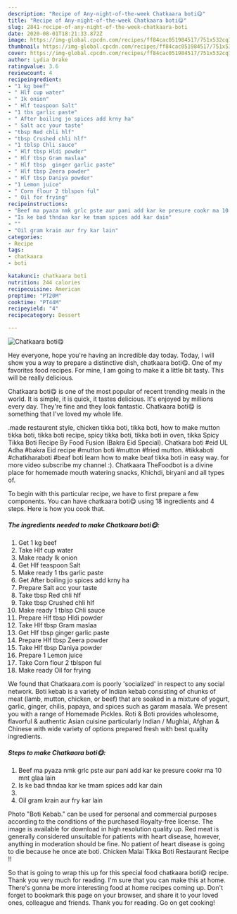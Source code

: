 ```yaml
---
description: "Recipe of Any-night-of-the-week Chatkaara boti😋"
title: "Recipe of Any-night-of-the-week Chatkaara boti😋"
slug: 2841-recipe-of-any-night-of-the-week-chatkaara-boti
date: 2020-08-01T18:21:33.872Z
image: https://img-global.cpcdn.com/recipes/ff84cac051984517/751x532cq70/chatkaara-boti😋-recipe-main-photo.jpg
thumbnail: https://img-global.cpcdn.com/recipes/ff84cac051984517/751x532cq70/chatkaara-boti😋-recipe-main-photo.jpg
cover: https://img-global.cpcdn.com/recipes/ff84cac051984517/751x532cq70/chatkaara-boti😋-recipe-main-photo.jpg
author: Lydia Drake
ratingvalue: 3.6
reviewcount: 4
recipeingredient:
- "1 kg beef"
- " Hlf cup water"
- " Ik onion"
- " Hlf teaspoon Salt"
- "1 tbs garlic paste"
- " After boiling jo spices add krny ha"
- " Salt acc your taste"
- "tbsp Red chli hlf"
- "tbsp Crushed chli hlf"
- "1 tblsp Chli sauce"
- " Hlf tbsp Hldi powder"
- " Hlf tbsp Gram maslaa"
- " Hlf tbsp  ginger garlic paste"
- " Hlf tbsp Zeera powder"
- " Hlf tbsp Daniya powder"
- "1 Lemon juice"
- " Corn flour 2 tblspon ful"
- " Oil for frying"
recipeinstructions:
- "Beef ma pyaza nmk grlc pste aur pani add kar ke presure cookr ma 10 mnt glaa lain"
- "Is ke bad thndaa kar ke tmam spices add kar dain"
- ""
- "Oil gram krain aur fry kar lain"
categories:
- Recipe
tags:
- chatkaara
- boti

katakunci: chatkaara boti 
nutrition: 244 calories
recipecuisine: American
preptime: "PT20M"
cooktime: "PT44M"
recipeyield: "4"
recipecategory: Dessert

---
```



![Chatkaara boti😋](https://img-global.cpcdn.com/recipes/ff84cac051984517/751x532cq70/chatkaara-boti😋-recipe-main-photo.jpg)

Hey everyone, hope you're having an incredible day today. Today, I will show you a way to prepare a distinctive dish, chatkaara boti😋. One of my favorites food recipes. For mine, I am going to make it a little bit tasty. This will be really delicious.

Chatkaara boti😋 is one of the most popular of recent trending meals in the world. It is simple, it is quick, it tastes delicious. It's enjoyed by millions every day. They're fine and they look fantastic. Chatkaara boti😋 is something that I've loved my whole life.

.made restaurent style, chicken tikka boti, tikka boti, how to make mutton tikka boti, tikka boti recipe, spicy tikka boti, tikka boti in oven, tikka Spicy Tikka Boti Recipe By Food Fusion (Bakra Eid Special). Chatkara boti #eid UL Adha #bakra Eid recipe #mutton boti #mutton #fried mutton. #tikkaboti #chatkharaboti #beaf boti learn how to make beaf tikka boti in easy way. for more video subscribe my channel :). Chatkaara TheFoodbot is a divine place for homemade mouth watering snacks, Khichdi, biryani and all types of.


To begin with this particular recipe, we have to first prepare a few components. You can have chatkaara boti😋 using 18 ingredients and 4 steps. Here is how you cook that.

<!--inarticleads1-->

##### The ingredients needed to make Chatkaara boti😋:

1. Get 1 kg beef
1. Take  Hlf cup water
1. Make ready  Ik onion
1. Get  Hlf teaspoon Salt
1. Make ready 1 tbs garlic paste
1. Get  After boiling jo spices add krny ha
1. Prepare  Salt acc your taste
1. Take tbsp Red chli hlf
1. Take tbsp Crushed chli hlf
1. Make ready 1 tblsp Chli sauce
1. Prepare  Hlf tbsp Hldi powder
1. Take  Hlf tbsp Gram maslaa
1. Get  Hlf tbsp  ginger garlic paste
1. Prepare  Hlf tbsp Zeera powder
1. Take  Hlf tbsp Daniya powder
1. Prepare 1 Lemon juice
1. Take  Corn flour 2 tblspon ful
1. Make ready  Oil for frying


We found that Chatkaara.com is poorly &#39;socialized&#39; in respect to any social network. Boti kebab is a variety of Indian kebab consisting of chunks of meat (lamb, mutton, chicken, or beef) that are soaked in a mixture of yogurt, garlic, ginger, chilis, papaya, and spices such as garam masala. We present you with a range of Homemade Pickles. Roti &amp; Boti provides wholesome, flavorful &amp; authentic Asian cuisine particularly Indian / Mughlai, Afghan &amp; Chinese with wide variety of options prepared fresh with best quality ingredients. 

<!--inarticleads2-->

##### Steps to make Chatkaara boti😋:

1. Beef ma pyaza nmk grlc pste aur pani add kar ke presure cookr ma 10 mnt glaa lain
1. Is ke bad thndaa kar ke tmam spices add kar dain
1. 
1. Oil gram krain aur fry kar lain


Photo &#34;Boti Kebab.&#34; can be used for personal and commercial purposes according to the conditions of the purchased Royalty-free license. The image is available for download in high resolution quality up. Red meat is generally considered unsuitable for patients with heart disease, however, anything in moderation should be fine. No patient of heart disease is going to die because he once ate boti. Chicken Malai Tikka Boti Restaurant Recipe !! 

So that is going to wrap this up for this special food chatkaara boti😋 recipe. Thank you very much for reading. I'm sure that you can make this at home. There's gonna be more interesting food at home recipes coming up. Don't forget to bookmark this page on your browser, and share it to your loved ones, colleague and friends. Thank you for reading. Go on get cooking!

